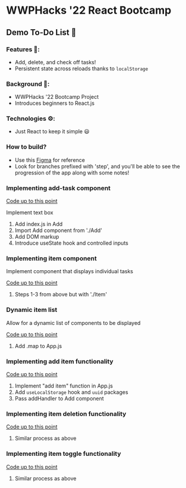 # WWPHacks '22 React Bootcamp

## Demo To-Do List 📃

### Features 🤩:

- Add, delete, and check off tasks!
- Persistent state across reloads thanks to `localStorage`

### Background 🤔:

- WWPHacks '22 Bootcamp Project
- Introduces beginners to React.js

### Technologies ⚙️:

- Just React to keep it simple 😃

### How to build?

- Use this [Figma](https://www.figma.com/file/Tpo1tmOipyJ0ILMGYEvuiB/WWPHacks22-To-Do?node-id=0%3A1) for reference
- Look for branches prefixed with 'step', and you'll be able to see the progression of the app along with some notes!

### Implementing add-task component

[Code up to this point](https://github.com/WWPHacks22/to-do-demo-react/tree/step-1-add)

Implement text box

1. Add index.js in Add
2. Import Add component from './Add'
3. Add DOM markup
4. Introduce useState hook and controlled inputs

### Implementing item component

Implement component that displays individual tasks

[Code up to this point](https://github.com/WWPHacks22/to-do-demo-react/tree/step-2-item)

1. Steps 1-3 from above but with './Item'

### Dynamic item list

Allow for a dynamic list of components to be displayed

[Code up to this point](https://github.com/WWPHacks22/to-do-demo-react/tree/step-3-mapped-items)

1. Add .map to App.js

### Implementing add item functionality

[Code up to this point](https://github.com/WWPHacks22/to-do-demo-react/tree/step-4-add-item)

1. Implement "add item" function in App.js
2. Add `useLocalStorage` hook and `uuid` packages
3. Pass addHandler to Add component

### Implementing item deletion functionality

[Code up to this point](https://github.com/WWPHacks22/to-do-demo-react/tree/step-5-delete-items)

1. Similar process as above

### Implementing item toggle functionality

[Code up to this point](https://github.com/WWPHacks22/to-do-demo-react/tree/step-6-toggle-items)

1. Similar process as above
